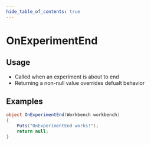 ```yaml
---
hide_table_of_contents: true
---
```


# OnExperimentEnd

## Usage

* Called when an experiment is about to end
* Returning a non-null value overrides defualt behavior

## Examples

```csharp title=""
object OnExperimentEnd(Workbench workbench)
{
    Puts("OnExperimentEnd works!");
    return null;
}
```
